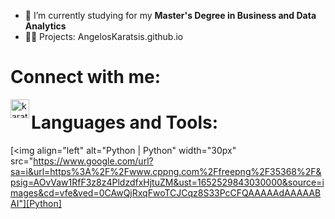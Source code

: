 - 🌱 I’m currently studying for my **Master's Degree in Business and Data Analytics**
- 👨‍💻 Projects: AngelosKaratsis.github.io

# Connect with me:

[<img align="left" alt="karatsisangelos | LinkedIn" width="30px" src="https://cdn-icons-png.flaticon.com/512/174/174857.png" />][linkedin]

[linkedin]:https://www.linkedin.com/in/karatsis-angelos/

# Languages and Tools:

[<img align="left" alt="Python | Python" width="30px" src="https://www.google.com/url?sa=i&url=https%3A%2F%2Fwww.cppng.com%2Ffreepng%2F35368%2F&psig=AOvVaw1RfF3z8z4PldzdfxHjtuZM&ust=1652529843030000&source=images&cd=vfe&ved=0CAwQjRxqFwoTCJCqz8S33PcCFQAAAAAdAAAAABAI"][Python]

[Python]:python.org
